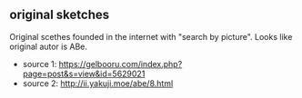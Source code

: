 ﻿## original sketches

Original scethes founded in the internet with "search by picture".
Looks like original autor is ABe.

 * source 1: https://gelbooru.com/index.php?page=post&s=view&id=5629021
 * source 2: http://ii.yakuji.moe/abe/8.html